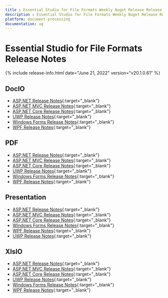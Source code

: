 ```yaml
---
title : Essential Studio for File Formats Weekly Nuget Release Release Notes  
description : Essential Studio for File Formats Weekly Nuget Release Release Notes  
platform: document-processing
documentation: ug
---
```


# Essential Studio for File Formats  Release Notes  

{% include release-info.html date="June 21, 2022" version="v20.1.0.61" %} 

## DocIO

* [ASP.NET Release Notes](/aspnet/release-notes/v20.1.0.61#docio){:target="_blank"}
* [ASP.NET MVC Release Notes](/aspnetmvc/release-notes/v20.1.0.61#docio){:target="_blank"}
* [ASP.NET Core Release Notes](/aspnet-core/release-notes/v20.1.0.61#docio){:target="_blank"}
* [UWP Release Notes](/uwp/release-notes/v20.1.0.61#docio){:target="_blank"}
* [Windows Forms Release Notes](/windowsforms/release-notes/v20.1.0.61#docio){:target="_blank"}
* [WPF Release Notes](/wpf/release-notes/v20.1.0.61#docio){:target="_blank"}


## PDF

* [ASP.NET Release Notes](/aspnet/release-notes/v20.1.0.61#pdf){:target="_blank"}
* [ASP.NET MVC Release Notes](/aspnetmvc/release-notes/v20.1.0.61#pdf){:target="_blank"}
* [ASP.NET Core Release Notes](/aspnet-core/release-notes/v20.1.0.61#pdf){:target="_blank"}
* [UWP Release Notes](/uwp/release-notes/v20.1.0.61#pdf){:target="_blank"}
* [Windows Forms Release Notes](/windowsforms/release-notes/v20.1.0.61#pdf){:target="_blank"}
* [WPF Release Notes](/wpf/release-notes/v20.1.0.61#pdf){:target="_blank"}


## Presentation

* [ASP.NET Release Notes](/aspnet/release-notes/v20.1.0.61#presentation){:target="_blank"}
* [ASP.NET MVC Release Notes](/aspnetmvc/release-notes/v20.1.0.61#presentation){:target="_blank"}
* [ASP.NET Core Release Notes](/aspnet-core/release-notes/v20.1.0.61#presentation){:target="_blank"}
* [Windows Forms Release Notes](/windowsforms/release-notes/v20.1.0.61#presentation){:target="_blank"}
* [WPF Release Notes](/wpf/release-notes/v20.1.0.61#presentation){:target="_blank"}
* [UWP Release Notes](/uwp/release-notes/v20.1.0.61#presentation){:target="_blank"}


## XlsIO

* [ASP.NET Release Notes](/aspnet/release-notes/v20.1.0.61#xlsio){:target="_blank"}
* [ASP.NET MVC Release Notes](/aspnetmvc/release-notes/v20.1.0.61#xlsio){:target="_blank"}
* [ASP.NET Core Release Notes](/aspnet-core/release-notes/v20.1.0.61#xlsio){:target="_blank"}
* [UWP Release Notes](/uwp/release-notes/v20.1.0.61#xlsio){:target="_blank"}
* [Windows Forms Release Notes](/windowsforms/release-notes/v20.1.0.61#xlsio){:target="_blank"}
* [WPF Release Notes](/wpf/release-notes/v20.1.0.61#xlsio){:target="_blank"}
